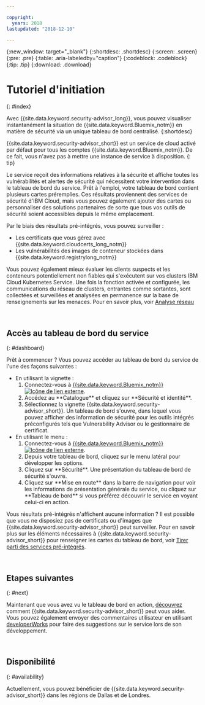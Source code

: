 ```yaml
---

copyright:
  years: 2018
lastupdated: "2018-12-10"

---
```


{:new_window: target="_blank"}
{:shortdesc: .shortdesc}
{:screen: .screen}
{:pre: .pre}
{:table: .aria-labeledby="caption"}
{:codeblock: .codeblock}
{:tip: .tip}
{:download: .download}

# Tutoriel d'initiation
{: #index}

Avec {{site.data.keyword.security-advisor_long}}, vous pouvez visualiser instantanément la situation de {{site.data.keyword.Bluemix_notm}} en matière de sécurité via un unique tableau de bord centralisé.
{:shortdesc}

{{site.data.keyword.security-advisor_short}} est un service de cloud activé par défaut pour tous les comptes {{site.data.keyword.Bluemix_notm}}. De ce fait, vous n'avez pas à mettre une instance de service à disposition.
{: tip}

Le service reçoit des informations relatives à la sécurité et affiche toutes les vulnérabilités et alertes de sécurité qui nécessitent votre intervention dans le tableau de bord du service. Prêt à l'emploi, votre tableau de bord contient plusieurs cartes préremplies. Ces résultats proviennent des services de sécurité d'IBM Cloud, mais vous pouvez également ajouter des cartes ou personnaliser des solutions partenaires de sorte que tous vos outils de sécurité soient accessibles depuis le même emplacement.

Par le biais des résultats pré-intégrés, vous pouvez surveiller :

- Les certificats que vous gérez avec {{site.data.keyword.cloudcerts_long_notm}}
- Les vulnérabilités des images de conteneur stockées dans {{site.data.keyword.registrylong_notm}}

Vous pouvez également mieux évaluer les clients suspects et les conteneurs potentiellement non fiables qui s'exécutent sur vos clusters IBM Cloud Kubernetes Service. Une fois la fonction activée et configurée, les communications du réseau de clusters, entrantes comme sortantes, sont collectées et surveillées et analysées en permanence sur la base de renseignements sur les menaces. Pour en savoir plus, voir [Analyse réseau](network-analytics.html)

</br>

## Accès au tableau de bord du service
{: #dashboard}

Prêt à commencer ? Vous pouvez accéder au tableau de bord du service de l'une des façons suivantes :

<ul>
  <li>En utilisant la vignette :
    <ol>
      <li>Connectez-vous à <a href="https://console.cloud.ibm.com/catalog/" target="_blank">{{site.data.keyword.Bluemix_notm}}<img src="../../icons/launch-glyph.svg" alt="Icône de lien externe"></a>.</li>
      <li>Accédez au **Catalogue** et cliquez sur **Sécurité et identité**.</li>
      <li>Sélectionnez la vignette {{site.data.keyword.security-advisor_short}}. Un tableau de bord s'ouvre, dans lequel vous pouvez afficher des information de sécurité pour les outils intégrés préconfigurés tels que Vulnerability Advisor ou le gestionnaire de certificat.</li>
    </ol>
  </li>
  <li>En utilisant le menu :
    <ol>
      <li>Connectez-vous à <a href="https://console.cloud.ibm.com" target="_blank">{{site.data.keyword.Bluemix_notm}}<img src="../../icons/launch-glyph.svg" alt="Icône de lien externe"></a>.</li>
      <li>Depuis votre tableau de bord, cliquez sur le menu latéral pour développer les options.</li>
      <li>Cliquez sur **Sécurité**. Une présentation du tableau de bord de sécurité s'ouvre.</li>
      <li>Cliquez sur **Mise en route** dans la barre de navigation pour voir les informations de présentation générale du service, ou cliquez sur **Tableau de bord** si vous préférez découvrir le service en voyant celui-ci en action.</li>
    </ol>
  </li>
</ul>

Vous résultats pré-intégrés n'affichent aucune information ? Il est possible que vous ne disposiez pas de certificats ou d'images que {{site.data.keyword.security-advisor_short}} peut surveiller. Pour en savoir plus sur les éléments nécessaires à {{site.data.keyword.security-advisor_short}} pour renseigner les cartes du tableau de bord, voir [Tirer parti des services pré-intégrés](setup.html).

</br>

## Etapes suivantes
{: #next}

Maintenant que vous avez vu le tableau de bord en action, [découvrez](about.html) comment {{site.data.keyword.security-advisor_short}} peut vous aider. Vous pouvez également envoyer des commentaires utilisateur en utilisant [developerWorks](ts_index.html) pour faire des suggestions sur le service lors de son développement.

</br>

## Disponibilité
{: #availability}

Actuellement, vous pouvez bénéficier de {{site.data.keyword.security-advisor_short}} dans les régions de Dallas et de Londres.
